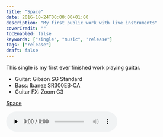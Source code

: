 ```yaml
---
title: "Space"
date: 2016-10-24T00:00:00+01:00
description: "My first public work with live instruments"
coverCredit: ""
tocEnabled: false
keywords: ["single", "music", "release"]
tags: ["release"]
draft: false
---
```


This single is my first ever finished work playing guitar.

* Guitar: Gibson SG Standard
* Bass: Ibanez SR300EB-CA
* Guitar FX: Zoom G3

<div>
	<a href="./Space.mp3" target=_blank>Space</a></div>

<audio controls preload="none" src="./Space.mp3"></audio>
